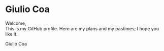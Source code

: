# Giulio Coa

Welcome,  
This is my GitHub profile. Here are my plans and my pastimes; I hope you like it.
  
Giulio Coa
